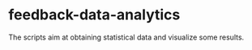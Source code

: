 # feedback-data-analytics

The scripts aim at obtaining statistical data and visualize some results.
